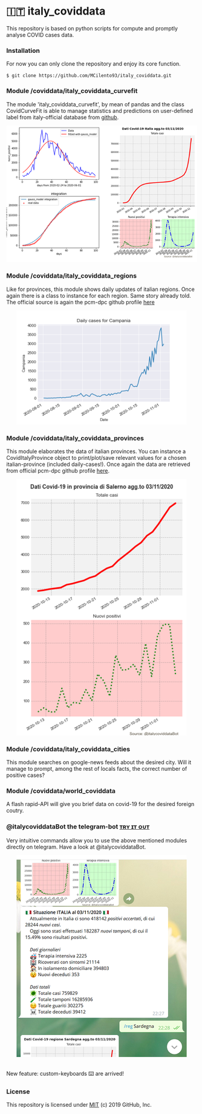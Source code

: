 #  🇮🇹 italy_coviddata
This repository is based on python scripts for compute and promptly analyse COVID cases data.

### Installation
For now you can only clone the repository and enjoy its core function.
```
$ git clone https://github.com/MCilento93/italy_coviddata.git
```

### Module /coviddata/italy_coviddata_curvefit
The module 'italy_coviddata_curvefit', by mean of pandas and the class CovidCurveFit is able to manage statistics and predictions on user-defined label from italy-official database from [github](https://github.com/pcm-dpc/COVID-19/blob/master/dati-andamento-nazionale/dpc-covid19-ita-andamento-nazionale.csv).
<p align="center">
  <img src="https://github.com/MCilento93/italy_coviddata/blob/master/images/italy_coviddata_curvefit.png" width="600px">
</p>

### Module /coviddata/italy_coviddata_regions
Like for provinces, this module shows daily updates of italian regions. Once again there is a class to instance for each region. Same story already told. The official source is again the pcm-dpc github profile [here](https://github.com/pcm-dpc/COVID-19/tree/master/dati-regioni)
<p align="center">
  <img src="https://github.com/MCilento93/italy_coviddata/blob/master/images/italy_coviddata_regions%20nuovi_positivi%20Campania.png" width="450px">
</p>

### Module /coviddata/italy_coviddata_provinces
This module elaborates the data of italian provinces. You can instance a CovidItalyProvince object to print/plot/save relevant values for a chosen italian-province (included daily-cases!). Once again the data are retrieved from official pcm-dpc github profile [here](https://github.com/pcm-dpc/COVID-19/tree/master/dati-province).
<p align="center">
  <img src="https://github.com/MCilento93/italy_coviddata/blob/master/images/italy_coviddata_provinces%20summary%20plot%20Salerno.png" width="450px">
</p>

### Module /coviddata/italy_coviddata_cities
This module searches on google-news feeds about the desired city. Will it manage to prompt, among the rest of locals facts, the correct number of positive cases?

### Module /coviddata/world_coviddata
A flash rapid-API will give you brief data on covid-19 for the desired foreign coutry.

### @italycoviddataBot the telegram-bot [ᴛʀʏ ɪᴛ ᴏᴜᴛ](https://t.me/italycoviddataBot)
Very intuitive commands allow you to use the above mentioned modules directly on telegram. Have a look at @italycoviddataBot.
<p align="center">
  <img src="https://github.com/MCilento93/italy_coviddata/blob/master/images/telegram%20screenshot.png" width="450px">
</p>
</br>New feature: custom-keyboards ⌨️ are arrived!

### License
This repository is licensed under [MIT](LICENSE) (c) 2019 GitHub, Inc.
